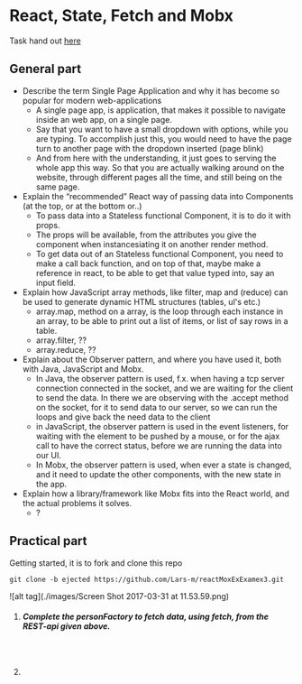 # React, State, Fetch and Mobx

Task hand out [here](https://docs.google.com/document/d/1r9mmyHBYOqEFgNes1aiREIFVLp_EGoQr9EgffCO8spI/edit)

## General part

- Describe the term Single Page Application and why it has become so popular for modern web-applications
  - A single page app, is application, that makes it possible to navigate inside an web app, on a single page.
  - Say that you want to have a small dropdown with options, while you are typing. To accomplish just this, you would need to have the page turn to another page with the dropdown inserted (page blink)
  - And from here with the understanding, it just goes to serving the whole app this way. So that you are actually walking around on the website, through different pages all the time, and still being on the same page.
- Explain the “recommended” React way of passing data into Components (at the top, or at the bottom or..)
  - To pass data into a Stateless functional Component, it is to do it with props.
  - The props will be available, from the attributes you give the component when instancesiating it on another render method.
  - To get data out of an Stateless functional Component, you need to make a call back function, and on top of that, maybe make a reference in react, to be able to get that value typed into, say an input field.
- Explain how JavaScript array methods, like filter, map and (reduce) can be used to generate dynamic HTML structures (tables, ul's etc.)
  - array.map, method on a array, is the loop through each instance in an array, to be able to print out a list of items, or list of say rows in a table.
  - array.filter, ??
  - array.reduce, ??
- Explain about the Observer pattern, and where you have used it, both with Java, JavaScript and Mobx.
  - In Java, the observer pattern is used, f.x. when having a tcp server connection connected in the socket, and we are waiting for the client to send the data. In there we are observing with the .accept method on the socket, for it to send data to our server, so we can run the loops and give back the need data to the client
  - in JavaScript, the observer pattern is used in the event listeners, for waiting with the element to be pushed by a mouse, or for the ajax call to have the correct status, before we are running the data into our UI.
  - In Mobx, the observer pattern is used, when ever a state is changed, and it need to update the other components, with the new state in the app.
- Explain how a library/framework like Mobx fits into the React world, and the actual problems it solves. 
  - ?



## Practical part

Getting started, it is to fork and clone this repo

``` 
git clone -b ejected https://github.com/Lars-m/reactMoxExExamex3.git
```

![alt tag](./images/Screen Shot 2017-03-31 at 11.53.59.png)

1. ##### Complete the personFactory to fetch data, using fetch, from the REST-api given above.

   ​

2. ##### 